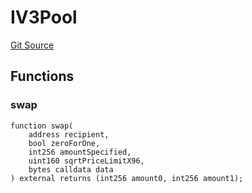 # IV3Pool
[Git Source](https://github.com/zammdefi/zRouter/blob/a05798c96306fd33a6d62d08f875ca1ad04f0e1f/src/zRouter.sol)


## Functions
### swap


```solidity
function swap(
    address recipient,
    bool zeroForOne,
    int256 amountSpecified,
    uint160 sqrtPriceLimitX96,
    bytes calldata data
) external returns (int256 amount0, int256 amount1);
```

